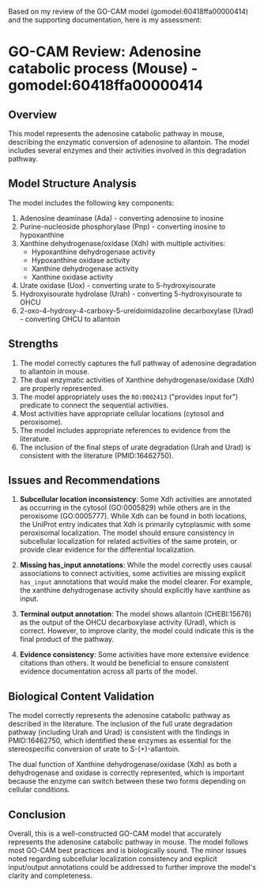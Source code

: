 Based on my review of the GO-CAM model (gomodel:60418ffa00000414) and the supporting documentation, here is my assessment:

# GO-CAM Review: Adenosine catabolic process (Mouse) - gomodel:60418ffa00000414

## Overview
This model represents the adenosine catabolic pathway in mouse, describing the enzymatic conversion of adenosine to allantoin. The model includes several enzymes and their activities involved in this degradation pathway.

## Model Structure Analysis

The model includes the following key components:
1. Adenosine deaminase (Ada) - converting adenosine to inosine
2. Purine-nucleoside phosphorylase (Pnp) - converting inosine to hypoxanthine
3. Xanthine dehydrogenase/oxidase (Xdh) with multiple activities:
   - Hypoxanthine dehydrogenase activity
   - Hypoxanthine oxidase activity
   - Xanthine dehydrogenase activity
   - Xanthine oxidase activity
4. Urate oxidase (Uox) - converting urate to 5-hydroxyisourate
5. Hydroxyisourate hydrolase (Urah) - converting 5-hydroxyisourate to OHCU
6. 2-oxo-4-hydroxy-4-carboxy-5-ureidoimidazoline decarboxylase (Urad) - converting OHCU to allantoin

## Strengths

1. The model correctly captures the full pathway of adenosine degradation to allantoin in mouse.
2. The dual enzymatic activities of Xanthine dehydrogenase/oxidase (Xdh) are properly represented.
3. The model appropriately uses the `RO:0002413` ("provides input for") predicate to connect the sequential activities.
4. Most activities have appropriate cellular locations (cytosol and peroxisome).
5. The model includes appropriate references to evidence from the literature.
6. The inclusion of the final steps of urate degradation (Urah and Urad) is consistent with the literature (PMID:16462750).

## Issues and Recommendations

1. **Subcellular location inconsistency**: Some Xdh activities are annotated as occurring in the cytosol (GO:0005829) while others are in the peroxisome (GO:0005777). While Xdh can be found in both locations, the UniProt entry indicates that Xdh is primarily cytoplasmic with some peroxisomal localization. The model should ensure consistency in subcellular localization for related activities of the same protein, or provide clear evidence for the differential localization.

2. **Missing has_input annotations**: While the model correctly uses causal associations to connect activities, some activities are missing explicit `has_input` annotations that would make the model clearer. For example, the xanthine dehydrogenase activity should explicitly have xanthine as input.

3. **Terminal output annotation**: The model shows allantoin (CHEBI:15676) as the output of the OHCU decarboxylase activity (Urad), which is correct. However, to improve clarity, the model could indicate this is the final product of the pathway.

4. **Evidence consistency**: Some activities have more extensive evidence citations than others. It would be beneficial to ensure consistent evidence documentation across all parts of the model.

## Biological Content Validation

The model correctly represents the adenosine catabolic pathway as described in the literature. The inclusion of the full urate degradation pathway (including Urah and Urad) is consistent with the findings in PMID:16462750, which identified these enzymes as essential for the stereospecific conversion of urate to S-(+)-allantoin.

The dual function of Xanthine dehydrogenase/oxidase (Xdh) as both a dehydrogenase and oxidase is correctly represented, which is important because the enzyme can switch between these two forms depending on cellular conditions.

## Conclusion

Overall, this is a well-constructed GO-CAM model that accurately represents the adenosine catabolic pathway in mouse. The model follows most GO-CAM best practices and is biologically sound. The minor issues noted regarding subcellular localization consistency and explicit input/output annotations could be addressed to further improve the model's clarity and completeness.